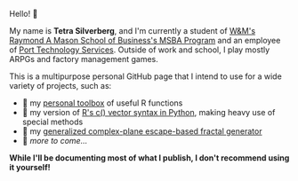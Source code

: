 Hello! 🍓

My name is **Tetra Silverberg**, and I'm currently a student of [W&M's Raymond A Mason School of Business's MSBA Program](https://mason.wm.edu/graduate/msba/residential/index.php) and an employee of [Port Technology Services](https://www.porttechnologyservices.com/). Outside of work and school, I play mostly ARPGs and factory management games.

This is a multipurpose personal GitHub page that I intend to use for a wide variety of projects, such as:
* 🧰 my [personal toolbox](https://github.com/tetraketra/TetrasToolbox) of useful R functions
* 💼 my version of [R's c() vector syntax in Python](https://github.com/tetraketra/PythonsRCool), making heavy use of special methods
* 🎨 my [generalized complex-plane escape-based fractal generator](https://github.com/tetraketra/FractalGenerator)
* 🤔 *more to come...*

**While I'll be documenting most of what I publish, I don't recommend using it yourself!**

<!---
tetraketra/tetraketra is a ✨ special ✨ repository because its `README.md` (this file) appears on your GitHub profile.
You can click the Preview link to take a look at your changes.
--->
